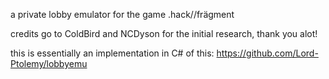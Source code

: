 a private lobby emulator for the game .hack//frägment

credits go to ColdBird and NCDyson for the initial research, thank you alot!

this is essentially an implementation in C# of this: https://github.com/Lord-Ptolemy/lobbyemu
